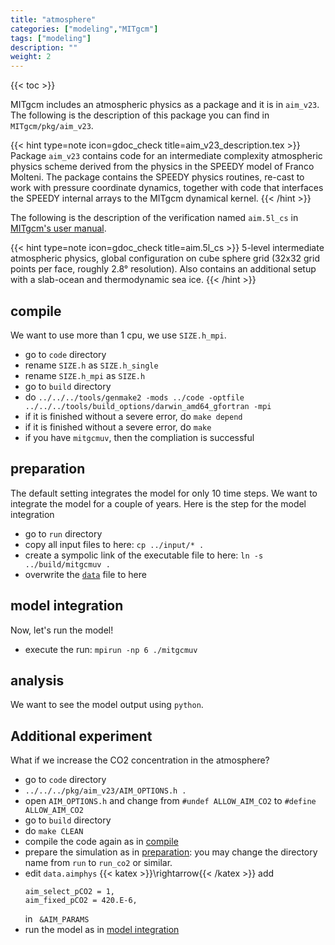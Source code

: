 ```yaml
---
title: "atmosphere"
categories: ["modeling","MITgcm"]
tags: ["modeling"]
description: ""
weight: 2
---
```

{{< toc >}}

MITgcm includes an atmospheric physics as a package and it is in `aim_v23`.
The following is the description of this package you can find in `MITgcm/pkg/aim_v23`.

{{< hint type=note icon=gdoc_check title=aim_v23_description.tex >}}
Package `aim_v23` contains code for an intermediate complexity atmospheric 
physics scheme derived from the physics in the SPEEDY model of Franco Molteni. 
The package contains the SPEEDY physics routines, re-cast to work with pressure
coordinate dynamics, together with code that interfaces the SPEEDY
internal arrays to the MITgcm dynamical kernel.
{{< /hint >}}

The following is the description of the verification named `aim.5l_cs` in [MITgcm's user manual](https://mitgcm.readthedocs.io/en/latest/examples/examples.html#additional-example-experiments-forward-model-setups).

{{< hint type=note icon=gdoc_check title=aim.5l_cs >}}
5-level intermediate atmospheric physics, global configuration on cube sphere grid (32x32 grid points per face, roughly 2.8&deg; resolution). Also contains an additional setup with a slab-ocean and thermodynamic sea ice.
{{< /hint >}}

## compile
We want to use more than 1 cpu, we use `SIZE.h_mpi`.
- go to `code` directory
- rename `SIZE.h` as `SIZE.h_single`
- rename `SIZE.h_mpi` as `SIZE.h`
- go to `build` directory
- do `../../../tools/genmake2 -mods ../code -optfile ../../../tools/build_options/darwin_amd64_gfortran -mpi`
- if it is finished without a severe error, do `make depend`
- if it is finished without a severe error, do `make`
- if you have `mitgcmuv`, then the compliation is successful

## preparation 
The default setting integrates the model for only 10 time steps. We want to integrate the model for a couple of years. Here is the step for the model integration
- go to `run` directory
- copy all input files to here: `cp ../input/* .`
- create a sympolic link of the executable file to here: `ln -s ../build/mitgcmuv .`
- overwrite the [`data`](/mitgcmfiles/atmos/data) file to here

## model integration
Now, let's run the model!
- execute the run: `mpirun -np 6 ./mitgcmuv`

## analysis
We want to see the model output using `python`.


## Additional experiment
What if we increase the CO2 concentration in the atmosphere?

- go to `code` directory
- `../../../pkg/aim_v23/AIM_OPTIONS.h .`
- open `AIM_OPTIONS.h` and change from `#undef ALLOW_AIM_CO2` to `#define ALLOW_AIM_CO2`
- go to `build` directory
- do `make CLEAN`
- compile the code again as in [compile](/research/MITgcm/atmos/#compile)
- prepare the simulation as in [preparation](/research/MITgcm/atmos/#preparation): you may change the directory name from `run` to `run_co2` or similar.
- edit `data.aimphys` {{< katex >}}\rightarrow{{< /katex >}} add 
  ```
  aim_select_pCO2 = 1,
  aim_fixed_pCO2 = 420.E-6,
  ```
  in ` &AIM_PARAMS`
- run the model as in [model integration](/research/MITgcm/atmos/#model-integration)
